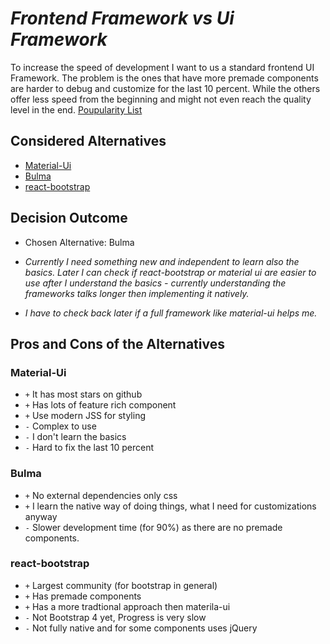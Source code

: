 # _Frontend Framework vs Ui Framework_

To increase the speed of development I want to us a standard frontend UI Framework. The problem is the ones that have more premade components are harder to debug and customize for the last 10 percent. While the others offer less speed from the beginning and might not even reach the quality level in the end. [Poupularity List](https://www.javascriptstuff.com/react-components/#tag:toolkit)


## Considered Alternatives

* [Material-Ui](https://github.com/mui-org/material-ui)
* [Bulma](https://bulma.io/)
* [react-bootstrap](https://react-bootstrap.github.io/)

## Decision Outcome

* Chosen Alternative: Bulma

* _Currently I need something new and independent to learn also the basics. Later I can check if react-bootstrap or material ui are easier to use after I understand the basics - currently understanding the frameworks talks longer then implementing it natively._

* _I have to check back later if a full framework like material-ui helps me._

## Pros and Cons of the Alternatives

### Material-Ui

* `+` It has most stars on github
* `+` Has lots of feature rich component
* `+` Use modern JSS for styling
* `-` Complex to use
* `-` I don't learn the basics
* `-` Hard to fix the last 10 percent

### Bulma

* `+` No external dependencies only css
* `+` I learn the native way of doing things, what I need for customizations anyway
* `-` Slower development time (for 90%) as there are no premade components. 


### react-bootstrap

* `+` Largest community (for bootstrap in general)
* `+` Has premade components
* `+` Has a more tradtional approach then materila-ui
* `-` Not Bootstrap 4 yet, Progress is very slow
* `-` Not fully native and for some components uses jQuery



